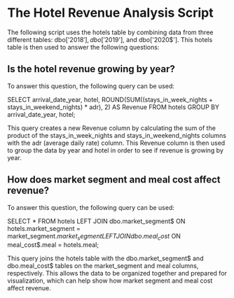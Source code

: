 # The Hotel Revenue Analysis Script

The following script uses the hotels table by combining data from three different tables: dbo['2018$'], dbo['2019$'], and dbo['2020$']. 
This hotels table is then used to answer the following questions: 

## Is the hotel revenue growing by year?

To answer this question, the following query can be used:

SELECT
    arrival_date_year,
    hotel,
    ROUND(SUM((stays_in_week_nights + stays_in_weekend_nights) * adr), 2) AS Revenue
FROM hotels
GROUP BY arrival_date_year, hotel;

This query creates a new Revenue column by calculating the sum of the product of the 
stays_in_week_nights and stays_in_weekend_nights columns with the adr (average daily rate) column. 
This Revenue column is then used to group the data by year and hotel in order to see if revenue is growing by year.


## How does market segment and meal cost affect revenue?

To answer this question, the following query can be used:

SELECT *
FROM hotels
LEFT JOIN dbo.market_segment$ ON hotels.market_segment = market_segment$.market_segment
LEFT JOIN dbo.meal_cost$ ON meal_cost$.meal = hotels.meal;

This query joins the hotels table with the dbo.market_segment$ and dbo.meal_cost$ tables on the market_segment and meal columns, respectively.
This allows the data to be organized together and prepared for visualization, which can help show how market segment and meal cost affect revenue.
